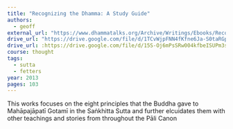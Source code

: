 ```yaml
---
title: "Recognizing the Dhamma: A Study Guide"
authors:
  - geoff
external_url: "https://www.dhammatalks.org/Archive/Writings/Ebooks/RecognizingtheDhamma_181215.pdf"
drive_url: "https://drive.google.com/file/d/1TCvWjpFNN4fKfne6Ja-S0taRGpRNPTCu/view?usp=drive_link"
drive_url: :https://drive.google.com/file/d/15S-Oj6mPsSRw004kfbeISUPm3sov4bMn/view?usp=drive_link"
course: thought
tags:
  - sutta
  - fetters
year: 2013 
pages: 103
---
```

This works focuses on the eight principles that the Buddha gave to Mahāpajāpatī Gotamī in the Saṅkhitta Sutta and further elcuidates them with other teachings and stories from throughout the Pāli Canon
